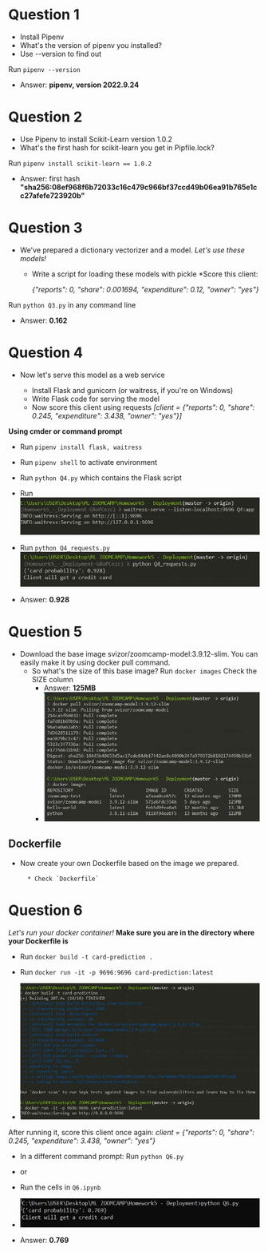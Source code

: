 # Question 1

* Install Pipenv
* What's the version of pipenv you installed?
* Use --version to find out

Run `pipenv --version`
* Answer: **pipenv, version 2022.9.24**


# Question 2

* Use Pipenv to install Scikit-Learn version 1.0.2
* What's the first hash for scikit-learn you get in Pipfile.lock?

Run `pipenv install scikit-learn == 1.0.2`

* Answer: first hash **"sha256:08ef968f6b72033c16c479c966bf37ccd49b06ea91b765e1cc27afefe723920b"**


# Question 3

* We've prepared a dictionary vectorizer and a model.
*Let's use these models!*

    * Write a script for loading these models with pickle
    *Score this client:

        *{"reports": 0, "share": 0.001694, "expenditure": 0.12, "owner": "yes"}*

Run `python Q3.py` in any command line
* Answer: **0.162**

# Question 4

* Now let's serve this model as a web service

    * Install Flask and gunicorn (or waitress, if you're on Windows)
    * Write Flask code for serving the model
    * Now score this client using requests *[client = {"reports": 0, "share": 0.245, "expenditure": 3.438, "owner": "yes"}]*

**Using cmder or command prompt**

* Run `pipenv install flask, waitress`
* Run `pipenv shell` to activate environment
* Run `python Q4.py` which contains the Flask script
* Run ![img](waitress.jpg) 
* Run `python Q4_requests.py`
![img](score.jpg)

* Answer: **0.928**

# Question 5

* Download the base image svizor/zoomcamp-model:3.9.12-slim. You can easily make it by using docker pull command.
    * So what's the size of this base image?
    Run `docker images` 
    Check the SIZE column
        * Answer: **125MB**
        * ![img](docker-pull.jpg)

## Dockerfile

* Now create your own Dockerfile based on the image we prepared.

        * Check `Dockerfile`


# Question 6

*Let's run your docker container!*
**Make sure you are in the directory where your Dockerfile is**
* Run `docker build -t card-prediction .`

* Run `docker run -it -p 9696:9696 card-prediction:latest`

* ![img](docker-run.jpg)

After running it, score this client once again:
    *client = {"reports": 0, "share": 0.245, "expenditure": 3.438, "owner": "yes"}*

* In a different command prompt: Run `python Q6.py`
 * or 
 * Run the cells in `Q6.ipynb`

* ![img](card-pred.jpg)

* Answer: **0.769**

